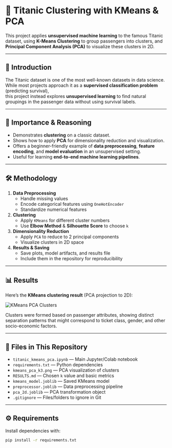 # 🚢 Titanic Clustering with KMeans & PCA

This project applies **unsupervised machine learning** to the famous Titanic dataset, using **K-Means Clustering** to group passengers into clusters, and **Principal Component Analysis (PCA)** to visualize these clusters in 2D.

---

## 📌 Introduction
The Titanic dataset is one of the most well-known datasets in data science.  
While most projects approach it as a **supervised classification problem** (predicting survival),  
this project instead explores **unsupervised learning** to find natural groupings in the passenger data without using survival labels.

---

## 🎯 Importance & Reasoning
- Demonstrates **clustering** on a classic dataset.
- Shows how to apply **PCA** for dimensionality reduction and visualization.
- Offers a beginner-friendly example of **data preprocessing**, **feature encoding**, and **model evaluation** in an unsupervised setting.
- Useful for learning **end-to-end machine learning pipelines**.

---

## 🛠 Methodology
1. **Data Preprocessing**
   - Handle missing values
   - Encode categorical features using `OneHotEncoder`
   - Standardize numerical features
2. **Clustering**
   - Apply `KMeans` for different cluster numbers
   - Use **Elbow Method** & **Silhouette Score** to choose `k`
3. **Dimensionality Reduction**
   - Apply `PCA` to reduce to 2 principal components
   - Visualize clusters in 2D space
4. **Results & Saving**
   - Save plots, model artifacts, and results file
   - Include them in the repository for reproducibility

---

## 📊 Results
Here’s the **KMeans clustering result** (PCA projection to 2D):

![KMeans PCA Clusters](kmeans_pca_k3.png)

Clusters were formed based on passenger attributes, showing distinct separation patterns that might correspond to ticket class, gender, and other socio-economic factors.

---

## 📂 Files in This Repository
- `titanic_kmeans_pca.ipynb` — Main Jupyter/Colab notebook
- `requirements.txt` — Python dependencies
- `kmeans_pca_k3.png` — PCA visualization of clusters
- `RESULTS.md` — Chosen `k` value and basic metrics
- `kmeans_model.joblib` — Saved KMeans model
- `preprocessor.joblib` — Data preprocessing pipeline
- `pca_2d.joblib` — PCA transformation object
- `.gitignore` — Files/folders to ignore in Git

---

## ⚙ Requirements
Install dependencies with:
```bash
pip install -r requirements.txt
